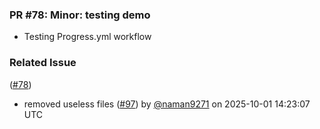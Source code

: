 ### PR #78: Minor: testing demo

- Testing Progress.yml workflow

### Related Issue

([#78](https://github.com/kubestellar/docs/pull/78))
- removed useless files ([#97](https://github.com/kubestellar/docs/pull/97)) by [@naman9271](https://github.com/naman9271) on 2025-10-01 14:23:07 UTC

